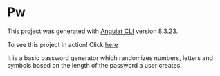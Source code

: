 # Pw

This project was generated with [Angular CLI](https://github.com/angular/angular-cli) version 8.3.23.

To see this project in action! Click [here](https://pw-pi.now.sh)

It is a basic password generator which randomizes numbers, letters and symbols based on the length of the password a user creates.
